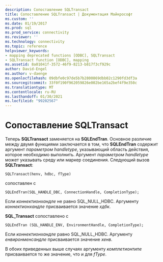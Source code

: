 ```yaml
---
description: Сопоставление SQLTransact
title: Сопоставление SQLTransact | Документация Майкрософт
ms.custom: ''
ms.date: 01/19/2017
ms.prod: sql
ms.prod_service: connectivity
ms.reviewer: ''
ms.technology: connectivity
ms.topic: reference
helpviewer_keywords:
- mapping deprecated functions [ODBC], SQLTransact
- SQLTransact function [ODBC], mapping
ms.assetid: 8a01041f-3572-46f9-8213-b817f3cf929c
author: David-Engel
ms.author: v-daenge
ms.openlocfilehash: 09dbfe0c97de5b7b2800869dbb02c1290fd3df3a
ms.sourcegitcommit: 33f0f190f962059826e002be165a2bef4f9e350c
ms.translationtype: MT
ms.contentlocale: ru-RU
ms.lasthandoff: 01/30/2021
ms.locfileid: "99202567"
---
```

# <a name="sqltransact-mapping"></a>Сопоставление SQLTransact
Теперь **SQLTransact** заменяется на **SQLEndTran**. Основное различие между двумя функциями заключается в том, что **SQLEndTran** содержит аргумент *параметром handletype*, указывающий область действия, которое необходимо выполнить. Аргумент *параметром handletype* может указывать среду или маркер соединения. Следующий вызов **SQLTransact**:  
  
```  
SQLTransact(henv, hdbc, fType)  
```  
  
 сопоставлен с  
  
```  
SQLEndTran(SQL_HANDLE_DBC, ConnectionHandle, CompletionType);  
```  
  
 Если *коннектионхандле* не равно SQL_NULL_HDBC. Аргументу *коннектионхандле* присваивается значение *хдбк*.  
  
 **SQL_Transact** сопоставлено с  
  
```  
SQLEndTran (SQL_HANDLE_ENV, EnvironmentHandle, CompletionType);  
```  
  
 Если *коннектионхандле* равно SQL_NULL_HDBC. Аргументу *енвиронменсандле* присваивается значение *хенв*.  
  
 В обоих приведенных выше случаях аргументу *комплетионтипе* присваивается то же значение, что и для *fType*.
